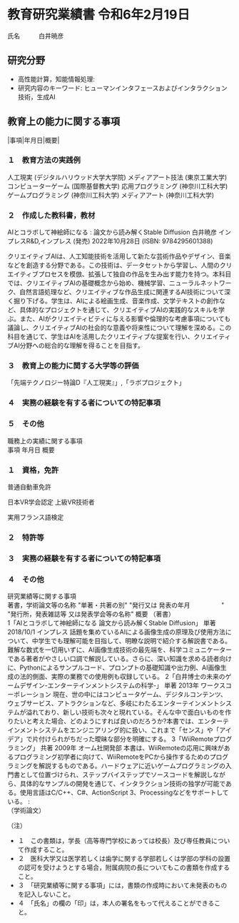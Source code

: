 # 教育研究業績書  令和6年2月19日

氏名　　　白井暁彦

## 研究分野
- 高性能計算，知能情報処理: 
- 研究内容のキーワード: ヒューマンインタフェースおよびインタラクション技術，生成AI		

## 教育上の能力に関する事項					

|事項|年月日|概要|
<!--
2.「教育上の能力に関する事項」及び「職務上の実績に関する事項」欄
1 「事項」の項には,各区分に該当する担当予定授業科目に関連する教育上の能力及び職務上の実績に関する事項を過去から現在まで簡潔に記入してください。(手引き)
2 「年月日」の項には,当該事項に係る実施時期,発表時期,従事期間等を記入してください。(手引き)
3 「概要」の項には,当該事項に係る内容の概要のほか,当該活動における地位や役割,成果も記入してください。(手引き)
4 「概要」の項には、「教育上の能力に関する事項」及び「職務上の実績に関する事項」について、教育上の能力に関する事項の各欄、職務上の実績に関する事項の各欄に関する事項ごとに少なくとも200字程度で具体的に記述してください。
5 専門職大学院に係る設置認可申請にあっては、職務上の実績に関する事項として、本人の当該専門分野に関する実務の経験等について近年の当該分野の実務に関する状況に通じていることなども含め200字にこだわらず、詳細に記述してください。
・ 上記専門職大学院のみにかかわらず、実務歴のある方は、実務の経験等について該当箇所に詳細に記述してください。
6 資格の証明書,雇用者や各種団体からの表彰・推薦文書等を必要に応じて添付してください。(手引き)
・ 資格等が周知のものである場合や教育研究業績書に内容を記載できる場合は、特別に添付を求めるものではありません。
-->

### １　教育方法の実践例					

人工現実  (デジタルハリウッド大学大学院) 
メディアアート技法  (東京工業大学) 
コンピューターゲーム  (国際基督教大学) 
応用プログラミング  (神奈川工科大学) 
ゲームプログラミング  (神奈川工科大学) 
メディアアート  (神奈川工科大学) 

### ２　作成した教科書，教材

AIとコラボして神絵師になる : 論文から読み解くStable Diffusion
白井暁彦
インプレスR&D,インプレス (発売) 2022年10月28日 (ISBN: 9784295601388)

クリエイティブAIは、人工知能技術を活用して新たな芸術作品やデザイン、音楽などを創造する分野である。この技術は、データセットから学習し、人間のクリエイティブプロセスを模倣、拡張して独自の作品を生み出す能力を持つ。本科目では、クリエイティブAIの基礎概念から始め、機械学習、ニューラルネットワーク、自然言語処理など、クリエイティブな作品生成に関連するAI技術について深く掘り下げる。学生は、AIによる絵画生成、音楽作成、文学テキストの創作など、具体的なプロジェクトを通じて、クリエイティブAIの実践的なスキルを学ぶ。また、AIがクリエイティビティに与える影響や倫理的な考慮事項についても議論し、クリエイティブAIの社会的な意義や将来性について理解を深める。この科目を通じて、学生はAIを活用したクリエイティブな提案を行い、クリエイティブAI分野への総合的な理解を得ることを目指す。


### ３　教育上の能力に関する大学等の評価					
「先端テクノロジー特論D『人工現実』」,「ラボプロジェクト」					

### ４　実務の経験を有する者についての特記事項					

### ５　その他					

職務上の実績に関する事項					
事項			年月日	概要	

### １　資格，免許

普通自動車免許

日本VR学会認定 上級VR技術者

実用フランス語検定


### ２　特許等					




### ３　実務の経験を有する者についての特記事項					

### ４　その他					

研究業績等に関する事項					
著書，学術論文等の名称	"単著・共著の別"	"発行又は
発表の年月　　　　　"	"発行所，発表雑誌等
又は発表学会等の名称"		概要
（著書）					
1「AIとコラボして神絵師になる 論文から読み解くStable Diffusion」	単著	2018/10/1	インプレス		話題を集めているAIによる画像生成の原理及び使用方法について、中学生でも理解可能を目指して、明瞭な説明で紹介する解説書である。難解な数式を一切用いずに、AI画像生成技術の最先端を、科学コミュニケーターである著者がやさしい口調で解説している。さらに、深い知識を求める読者向けに、Pythonによるサンプルコード、プロンプトの基礎知識や出力例、AI画像生成の法的側面、実際の業務での使用例も収録している。
2「白井博士の未来のゲームデザイン-エンターテインメントシステムの科学-」	単著	2013年	ワークスコーポレーション 		現在、世の中にはコンピュータゲーム、デジタルコンテンツ、ウェブサービス、アトラクションなど、多岐にわたるエンターテインメントシステムが溢れており、新しい技術も次々と現れている。そんな中で面白いものを作りたいと考えた場合、どのようにすれば良いのだろうか?本書では、エンターテインメントシステムをエンジニアリング的に扱い、これまで「センス」や「アイデア」で片付けられがちだった曖昧な部分を明確にする。
3「WiiRemoteプログラミング」	共著	 2009年	オーム社開発部		本書は、WiiRemoteの応用に興味があるプログラミング初学者に向けて、WiiRemoteをPCから操作するためのプログラミングを解説するものである。ハードウェアに近いゲームプログラミングの入門書として位置づけられ、ステップバイステップでソースコードを解説しながら、具体的なサンプルの開発を通じて、インタラクション技術の独学が可能である。使用言語はC/C++、C#、ActionScript 3、Processingなどをサポートしている。
:					
（学術論文）					
					
（注）					
- １　この書類は，学長（高等専門学校にあっては校長）及び専任教員について作成すること。					
- ２　医科大学又は医学若しくは歯学に関する学部若しくは学部の学科の設置の認可を受けようとする場合，附属病院の長についてもこの書類を作成すること。					
- ３　「研究業績等に関する事項」には，書類の作成時において未発表のものを記入しないこと。					
- ４　「氏名」の欄の「印」は，本人の署名をもって代えることができること。

<!--
ディプロマポリシー
A 情報技術を活用するための知識とスキルを修得している。
B 情報技術を多様な機会に応用する能力を身につけている。
C 情報技術を用いた課題解決と新しい価値創造ができる力を身につけている。
D 地域社会、国際社会で活躍できるコミュニケーション力と多角的な視点を身につけている。
E ビジネスや経営に関する基礎知識とスキルを身につけ、組織や企業においてリーダーシップを発揮することができる。
-->

